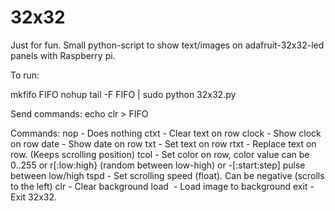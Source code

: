 # 32x32
Just for fun. Small python-script to show text/images on adafruit-32x32-led panels with Raspberry pi.

To run:

mkfifo FIFO
nohup tail -F FIFO | sudo python 32x32.py

Send commands:
echo clr > FIFO

Commands:
nop - Does nothing
ctxt <row> - Clear text on row
clock <row> - Show clock on row
date <row> - Show date on row
txt <row> <text> - Set text on row
rtxt <row> <text> - Replace text on row. (Keeps scrolling position)
tcol <row> <red> <green> <blue> - Set color on row, color value can be 0..255 or r[:low:high} (random between low-high) or <low>-<high>[:start:step] pulse between low/high
tspd <row> <speed> - Set scrolling speed (float). Can be negative (scrolls to the left)
clr - Clear background
load <image> - Load image to background
exit - Exit 32x32.
